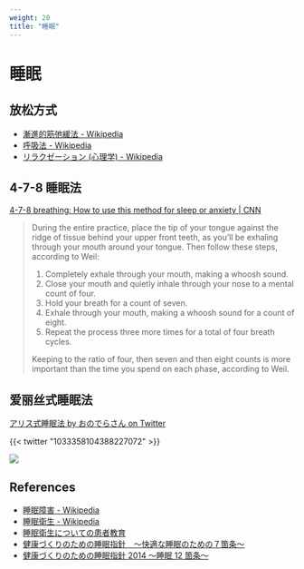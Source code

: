 ```yaml
---
weight: 20
title: "睡眠"
---
```

# 睡眠

## 放松方式

- [漸進的筋弛緩法 - Wikipedia](https://ja.wikipedia.org/wiki/%E6%BC%B8%E9%80%B2%E7%9A%84%E7%AD%8B%E5%BC%9B%E7%B7%A9%E6%B3%95)
- [呼吸法 - Wikipedia](https://ja.wikipedia.org/wiki/%E5%91%BC%E5%90%B8%E6%B3%95)
- [リラクゼーション (心理学) - Wikipedia](https://ja.wikipedia.org/wiki/%E3%83%AA%E3%83%A9%E3%82%AF%E3%82%BC%E3%83%BC%E3%82%B7%E3%83%A7%E3%83%B3_(%E5%BF%83%E7%90%86%E5%AD%A6))

## 4-7-8 睡眠法

[4-7-8 breathing: How to use this method for sleep or anxiety | CNN](https://edition.cnn.com/2022/09/16/health/4-7-8-breathing-technique-relaxing-wellness/index.html)

> During the entire practice, place the tip of your tongue against the ridge of tissue behind your upper front teeth, as you’ll be exhaling through your mouth around your tongue. Then follow these steps, according to Weil: 
> 
> 1. Completely exhale through your mouth, making a whoosh sound.
> 1. Close your mouth and quietly inhale through your nose to a mental count of four.
> 1. Hold your breath for a count of seven.
> 1. Exhale through your mouth, making a whoosh sound for a count of eight.
> 1. Repeat the process three more times for a total of four breath cycles.
> 
> Keeping to the ratio of four, then seven and then eight counts is more important than the time you spend on each phase, according to Weil. 


## 爱丽丝式睡眠法

[アリス式睡眠法 by おのでらさん on Twitter](https://twitter.com/onoderasan001/status/1033358104388227072)

{{< twitter "1033358104388227072" >}}

![](/img/sleeping_alice_sleeping_method.jpg)


## References

- [睡眠障害 - Wikipedia](https://ja.wikipedia.org/wiki/%E7%9D%A1%E7%9C%A0%E9%9A%9C%E5%AE%B3)
- [睡眠衛生 - Wikipedia](https://ja.wikipedia.org/wiki/%E7%9D%A1%E7%9C%A0%E8%A1%9B%E7%94%9F)
- [睡眠衛生についての患者教育](https://www.uptodate.com/contents/behavioral-and-pharmacologic-therapies-for-chronic-insomnia-in-adults)
- [健康づくりのための睡眠指針　～快適な睡眠のための７箇条～](https://www.mhlw.go.jp/shingi/2003/03/s0331-3.html)
- [健康づくりのための睡眠指針 2014 ～睡眠 12 箇条～](https://www.mhlw.go.jp/file/06-Seisakujouhou-10900000-Kenkoukyoku/0000047221.pdf)



<!-- ### まとめ
- 何があっても朝に起きる
- 就寝前はディスプレイ作業をしない
- 昼食後はカフェインを避ける
- ベッド周りの環境を整える

### 睡眠卫生
- 只要有必要休息（成人通常需要七到八个小时），然后起床
- 保持定期睡眠时间表，特别是早上经常起床时间
- 尽量不要强迫睡觉
- 午饭后避免含咖啡因的饮料
- 避免在就寝时间附近饮酒（例如，傍晚和傍晚）
- 避免吸烟或吸入其他尼古丁，特别是在晚上
- 根据需要调整卧室环境以减少刺激（例如，减少环境光线，关闭电视或收音机）
- 避免在睡觉前长时间使用发光屏幕（笔记本电脑，平板电脑，智能手机，电子书）
- 在睡前解决顾虑或担忧
- 定期锻炼至少20分钟，最好超过4到5小时或睡前
- 避免白天小睡，特别是如果他们超过20至30分钟

## まとめ

- 最適な睡眠時間は個人差があり、年齢を重ねると減っていくのが普通。
- 就寝の４時間前以降のカフェインや寝酒に注意。４時間以降の夜食は軽めに。
- 不快な音や光を防ぐ、寝具を工夫といった睡眠環境づくり。
- 睡眠前にリラックスできる生活習慣。ぬるめの入浴を推奨。
- 無理に寝床につくとかえって目が覚めてしまったり熟睡感が減るので、眠くなってから寝床につく。
- 同じ時刻に毎日起床し、起床後は雨天でも窓際で日光を浴びて、眠い場合は20～30分の短い昼寝でやりすごす。
- 睡眠で困ったら専門家に相談する。

### 快適な睡眠でいきいき健康生活

快適な睡眠で、疲労回復・ストレス解消・事故防止
睡眠に問題があると、高血圧、心臓病、脳卒中など生活習慣病のリスクが上昇
快適な睡眠をもたらす生活習慣
　～定期的な運動習慣は熟睡をもたらす
　～朝食は心と体のめざめに重要、夜食はごく軽く

### 睡眠は人それぞれ、日中元気はつらつが快適な睡眠のバロメーター

自分にあった睡眠時間があり、８時間にこだわらない
寝床で長く過ごしすぎると熟睡感が減る
年齢を重ねると睡眠時間は短くなるのが普通

### 快適な睡眠は、自ら創り出す

夕食後のカフェイン摂取は寝付きを悪くする
「睡眠薬代わりの寝酒」は、睡眠の質を悪くする
不快な音や光を防ぐ環境づくり、自分にあった寝具の工夫

### 眠る前に自分なりのリラックス法、眠ろうとする意気込みが頭をさえさせる

軽い読書、音楽、香り、ストレッチなどでリラックス
自然に眠たくなってから寝床に就く、眠ろうと意気込むとかえって逆効果
ぬるめの入浴で寝付き良く

### 目が覚めたら日光を取り入れて、体内時計をスイッチオン

同じ時刻に毎日起床
早起きが早寝に通じる
休日に遅くまで寝床で過ごすと、翌日の朝がつらくなる

### 午後の眠気をやりすごす

短い昼寝でリフレッシュ、昼寝をするなら午後３時前の20～30分
夕方以降の昼寝は夜の睡眠に悪影響
長い昼寝はかえってぼんやりのもと

### 睡眠障害は、専門家に相談

睡眠障害は、「体や心の病気」のサインのことがある
寝付けない、熟睡感がない、充分眠っても日中の眠気が強い時は要注意
睡眠中の激しいいびき、足のむずむず感、歯ぎしりも要注意

 -->

